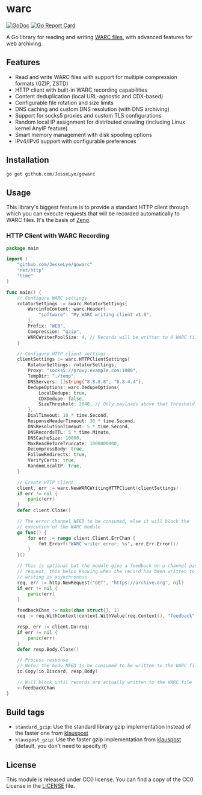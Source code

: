 # warc

[![GoDoc](https://godoc.org/github.com/JesseLye/gowarc?status.svg)](https://godoc.org/github.com/JesseLye/gowarc)
[![Go Report Card](https://goreportcard.com/badge/github.com/JesseLye/gowarc)](https://goreportcard.com/report/github.com/JesseLye/gowarc)

A Go library for reading and writing [WARC files](https://iipc.github.io/warc-specifications/), with advanced features for web archiving.

## Features

- Read and write WARC files with support for multiple compression formats (GZIP, ZSTD)
- HTTP client with built-in WARC recording capabilities
- Content deduplication (local URL-agnostic and CDX-based)
- Configurable file rotation and size limits
- DNS caching and custom DNS resolution (with DNS archiving)
- Support for socks5 proxies and custom TLS configurations
- Random local IP assignment for distributed crawling (including Linux kernel AnyIP feature)
- Smart memory management with disk spooling options
- IPv4/IPv6 support with configurable preferences

## Installation

```bash
go get github.com/JesseLye/gowarc
```

## Usage

This library's biggest feature is to provide a standard HTTP client through which you can execute requests that will be recorded automatically to WARC files. It's the basis of [Zeno](https://github.com/JesseLye/Zeno).

### HTTP Client with WARC Recording

```go
package main

import (
    "github.com/JesseLye/gowarc"
    "net/http"
    "time"
)

func main() {
    // Configure WARC settings
    rotatorSettings := &warc.RotatorSettings{
        WarcinfoContent: warc.Header{
            "software": "My WARC writing client v1.0",
        },
        Prefix: "WEB",
        Compression: "gzip",
        WARCWriterPoolSize: 4, // Records will be written to 4 WARC files in parallel, it helps maximize the disk IO on some hardware. To be noted, even if we have multiple WARC writers, WARCs are ALWAYS written by pair in the same file. (req/resp pair)
    }

    // Configure HTTP client settings
    clientSettings := warc.HTTPClientSettings{
        RotatorSettings: rotatorSettings,
        Proxy: "socks5://proxy.example.com:1080",
        TempDir: "./temp",
        DNSServers: []string{"8.8.8.8", "8.8.4.4"},
        DedupeOptions: warc.DedupeOptions{
            LocalDedupe: true,
            CDXDedupe: false,
            SizeThreshold: 2048, // Only payloads above that threshold will be deduped
        },
        DialTimeout: 10 * time.Second,
        ResponseHeaderTimeout: 30 * time.Second,
        DNSResolutionTimeout: 5 * time.Second,
        DNSRecordsTTL: 5 * time.Minute,
        DNSCacheSize: 10000,
        MaxReadBeforeTruncate: 1000000000,
        DecompressBody: true,
        FollowRedirects: true,
        VerifyCerts: true,
        RandomLocalIP: true,
    }

    // Create HTTP client
    client, err := warc.NewWARCWritingHTTPClient(clientSettings)
    if err != nil {
        panic(err)
    }
    defer client.Close()

    // The error channel NEED to be consumed, else it will block the
    // execution of the WARC module
    go func() {
		for err := range client.Client.ErrChan {
			fmt.Errorf("WARC writer error: %s", err.Err.Error())
		}
	}()

    // This is optional but the module give a feedback on a channel passed as context value "feedback" to the
    // request, this helps knowing when the record has been written to disk. If this is not used, the WARC
    // writing is asynchronous
	req, err := http.NewRequest("GET", "https://archive.org", nil)
	if err != nil {
		panic(err)
	}

    feedbackChan := make(chan struct{}, 1)
	req := req.WithContext(context.WithValue(req.Context(), "feedback", feedbackChan))

    resp, err := client.Do(req)
    if err != nil {
        panic(err)
    }
    defer resp.Body.Close()

    // Process response
    // Note: the body NEED to be consumed to be written to the WARC file.
    io.Copy(io.Discard, resp.Body)

    // Will block until records are actually written to the WARC file
    <-feedbackChan
}
```

## Build tags

- `standard_gzip`: Use the standard library gzip implementation instead of the faster one from [klauspost](https://github.com/klauspost/compress)
- `klauspost_gzip`: Use the faster gzip implementation from [klauspost](https://github.com/klauspost/compress) (default, you don't need to specify it)

## License

This module is released under CC0 license.
You can find a copy of the CC0 License in the [LICENSE](./LICENSE) file.
